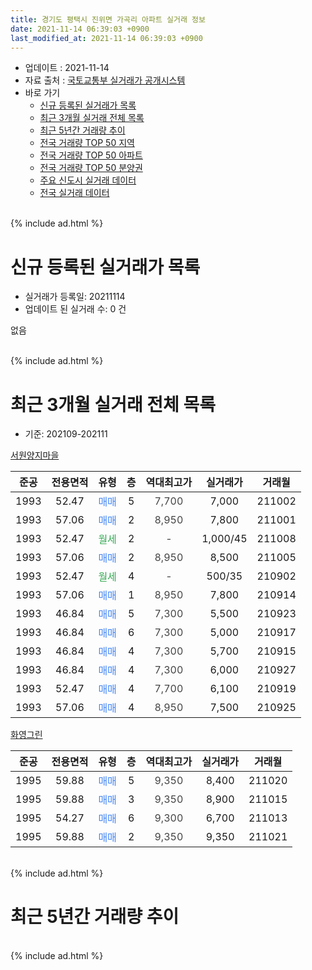 ```yaml
---
title: 경기도 평택시 진위면 가곡리 아파트 실거래 정보
date: 2021-11-14 06:39:03 +0900
last_modified_at: 2021-11-14 06:39:03 +0900
---
```


* 업데이트 : 2021-11-14
* 자료 출처 : [국토교통부 실거래가 공개시스템](http://rt.molit.go.kr)
* 바로 가기
    * [신규 등록된 실거래가 목록](#신규-등록된-실거래가-목록)
    * [최근 3개월 실거래 전체 목록](#최근-3개월-실거래-전체-목록)
    * [최근 5년간 거래량 추이](#최근-5년간-거래량-추이)
    * [전국 거래량 TOP 50 지역](https://inasie.github.io/apt-trade-info/최근-3개월-전국에서-가장-거래가-많이-발생한-지역)
    * [전국 거래량 TOP 50 아파트](https://inasie.github.io/apt-trade-info/최근-3개월-전국에서-가장-거래가-많이-발생한-아파트)
    * [전국 거래량 TOP 50 분양권](https://inasie.github.io/apt-trade-info/최근-3개월-전국에서-가장-거래가-많이-발생한-분양권)
    * [주요 신도시 실거래 데이터](https://inasie.github.io/apt-trade-info/주요-신도시)
    * [전국 실거래 데이터](https://inasie.github.io/apt-trade-info/전국)
<br>
{% include ad.html %}
<br>

# 신규 등록된 실거래가 목록
* 실거래가 등록일: 20211114
* 업데이트 된 실거래 수: 0 건

없음

<br>
{% include ad.html %}
<br>

# 최근 3개월 실거래 전체 목록
* 기준: 202109-202111


[서원양지마을](https://search.naver.com/search.naver?query=%EA%B2%BD%EA%B8%B0%EB%8F%84+%ED%8F%89%ED%83%9D%EC%8B%9C+%EC%A7%84%EC%9C%84%EB%A9%B4+%EA%B0%80%EA%B3%A1%EB%A6%AC+%EC%84%9C%EC%9B%90%EC%96%91%EC%A7%80%EB%A7%88%EC%9D%84)

|준공|전용면적|유형|층|역대최고가|실거래가|거래월|
|:---:|:---:|:---:|:---:|:---:|:---:|:---:|
|1993|52.47|<span style="color:#4285f3">매매</span>|5|<span style="color:#444444">7,700</span>|7,000|211002|
|1993|57.06|<span style="color:#4285f3">매매</span>|2|<span style="color:#444444">8,950</span>|7,800|211001|
|1993|52.47|<span style="color:#34a853">월세</span>|2|<span style="color:#444444">-</span>|1,000/45|211008|
|1993|57.06|<span style="color:#4285f3">매매</span>|2|<span style="color:#444444">8,950</span>|8,500|211005|
|1993|52.47|<span style="color:#34a853">월세</span>|4|<span style="color:#444444">-</span>|500/35|210902|
|1993|57.06|<span style="color:#4285f3">매매</span>|1|<span style="color:#444444">8,950</span>|7,800|210914|
|1993|46.84|<span style="color:#4285f3">매매</span>|5|<span style="color:#444444">7,300</span>|5,500|210923|
|1993|46.84|<span style="color:#4285f3">매매</span>|6|<span style="color:#444444">7,300</span>|5,000|210917|
|1993|46.84|<span style="color:#4285f3">매매</span>|4|<span style="color:#444444">7,300</span>|5,700|210915|
|1993|46.84|<span style="color:#4285f3">매매</span>|4|<span style="color:#444444">7,300</span>|6,000|210927|
|1993|52.47|<span style="color:#4285f3">매매</span>|4|<span style="color:#444444">7,700</span>|6,100|210919|
|1993|57.06|<span style="color:#4285f3">매매</span>|4|<span style="color:#444444">8,950</span>|7,500|210925|

[화영그린](https://search.naver.com/search.naver?query=%EA%B2%BD%EA%B8%B0%EB%8F%84+%ED%8F%89%ED%83%9D%EC%8B%9C+%EC%A7%84%EC%9C%84%EB%A9%B4+%EA%B0%80%EA%B3%A1%EB%A6%AC+%ED%99%94%EC%98%81%EA%B7%B8%EB%A6%B0)

|준공|전용면적|유형|층|역대최고가|실거래가|거래월|
|:---:|:---:|:---:|:---:|:---:|:---:|:---:|
|1995|59.88|<span style="color:#4285f3">매매</span>|5|<span style="color:#444444">9,350</span>|8,400|211020|
|1995|59.88|<span style="color:#4285f3">매매</span>|3|<span style="color:#444444">9,350</span>|8,900|211015|
|1995|54.27|<span style="color:#4285f3">매매</span>|6|<span style="color:#444444">9,300</span>|6,700|211013|
|1995|59.88|<span style="color:#4285f3">매매</span>|2|<span style="color:#444444">9,350</span>|9,350|211021|


<br>
{% include ad.html %}
<br>

# 최근 5년간 거래량 추이


<div style="width:100%;">
    <canvas id="deal_progress" height="200"></canvas>
</div>

<script>
new Chart(document.getElementById("deal_progress"), {
    type: 'line',
    data: {
        labels: ['201611','201612','201701','201702','201703','201704','201705','201706','201707','201708','201709','201710','201711','201712','201801','201802','201803','201804','201805','201806','201807','201808','201809','201810','201811','201812','201901','201902','201903','201904','201905','201906','201907','201908','201909','201910','201911','201912','202001','202002','202003','202004','202005','202006','202007','202008','202009','202010','202011','202012','202101','202102','202103','202104','202105','202106','202107','202108','202109','202110','202111'],
        datasets: [{
            label: '매매',
            pointRadius: 1,
            data: [0, 1, 1, 1, 1, 3, 3, 1, 0, 2, 1, 2, 0, 3, 0, 2, 1, 1, 2, 0, 0, 1, 1, 1, 0, 1, 0, 0, 1, 0, 1, 2, 5, 0, 0, 2, 1, 1, 4, 2, 1, 2, 2, 1, 5, 2, 1, 1, 1, 1, 2, 1, 8, 4, 14, 3, 6, 2, 7, 7, 0],
            borderColor: "rgba(255, 201, 14, 1)",
            backgroundColor: "rgba(255, 201, 14, 0.5)",
            fill: false,
            lineTension: 0
        },{
            label: '전월세',
            pointRadius: 1,
            data: [4, 0, 1, 2, 4, 0, 4, 0, 3, 1, 2, 1, 0, 3, 2, 1, 1, 0, 1, 0, 3, 6, 2, 5, 1, 0, 1, 1, 0, 0, 2, 1, 0, 0, 0, 2, 0, 2, 1, 1, 1, 3, 4, 0, 1, 0, 3, 0, 2, 2, 1, 1, 0, 6, 3, 1, 1, 3, 1, 1, 0],
            borderColor: "rgba(0, 141, 185, 1)",
            backgroundColor: "rgba(0, 141, 185, 0.5)",
            fill: false,
            lineTension: 0
        }
        ]
    },
    options: {
        responsive: true,
        title: {
            display: false
        },
        tooltips: {
            mode: 'index',
            intersect: false
        },
        hover: {
            mode: 'nearest',
            intersect: true
        },
        scales: {
            xAxes: [{
                display: true,
                scaleLabel: {
                    display: true,
                    labelString: '년/월'
                }
            }],
            yAxes: [{
                display: true,
                ticks: {
                    suggestedMin: 0,
                },
                scaleLabel: {
                    display: true,
                    labelString: '실거래 수'
                }
            }]
        }
    }
});

</script>


<br>
{% include ad.html %}
<br>

